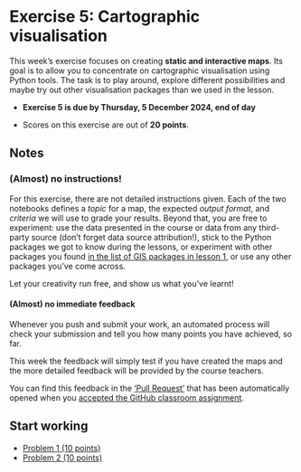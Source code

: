 # Exercise 5: Cartographic visualisation


This week’s exercise focuses on creating **static and interactive maps**. Its
goal is to allow you to concentrate on cartographic visualisation using Python
tools. The task is to play around, explore different possibilities and maybe try
out other visualisation packages than we used in the lesson.

- **Exercise 5 is due by Thursday, 5 December 2024, end of day**

- Scores on this exercise are out of **20 points**.


## Notes

### (Almost) no instructions!

For this exercise, there are not detailed instructions given. Each of the two
notebooks defines a *topic* for a map, the expected *output format*, and
*criteria* we will use to grade your results. Beyond that, you are free to
experiment: use the data presented in the course or data from any third-party
source (don’t forget data source attribution!), stick to the Python packages we
got to know during the lessons, or experiment with other packages you found [in
the list of GIS packages in lesson
1](https://autogis-site.readthedocs.io/en/latest/lessons/lesson-1/course-motivation.html#which-gis-packages-are-available-in-python), 
or use any other packages you’ve come across.

Let your creativity run free, and show us what you’ve learnt!

#### (Almost) no immediate feedback

Whenever you push and submit your work, an automated process will check your
submission and tell you how many points you have achieved, so far.

This week the feedback will simply test if you have created the maps and the more
detailed feedback will be provided by the course teachers. 

You can find this feedback in the [‘Pull Request’](../pull/1) that has been
automatically opened when you [accepted the GitHub classroom 
assignment](#).

## Start working

 - [Problem 1 (10 points)](Exercise-5-problem-1.ipynb)
 - [Problem 2 (10 points)](Exercise-5-problem-2.ipynb)
